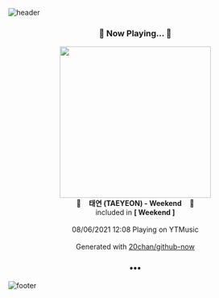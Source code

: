 ![header](https://capsule-render.vercel.app/api?type=wave&height=170&section=header&text=Hi.%20I'm%20SHIFT&fontColor=090707&fontAlignX=45&fontAlignY=65&fontSize=100)

<h3 align="center">🎵 Now Playing... 🎵</h3>
<p align="center">
  <a href="https://music.youtube.com/watch?v=INLFlN-PZq4">
    <img width="300" src="https://lh3.googleusercontent.com/Eb4F6fw9Q10ZXODpe4iFDSSn_AQgC3r19HkGT9B1FDOjxg-4vsAMUEqIrjTckWodpjMu4Wb48J1eig5J">
  </a>
  <br>
  🎵&nbsp&nbsp&nbsp <b>태연 (TAEYEON) - Weekend</b> &nbsp&nbsp&nbsp🎵
  <br>
  included in <b>[ Weekend ]</b>
  
  <br />
  <br />
  08/06/2021 12:08 Playing on YTMusic
  <br />
  <br />
  Generated with <a href="https://github.com/20chan/github-now">20chan/github-now</a>
</p>

<h3 align="center">•••</h3>

![footer](https://capsule-render.vercel.app/api?type=wave&height=150&section=footer)
